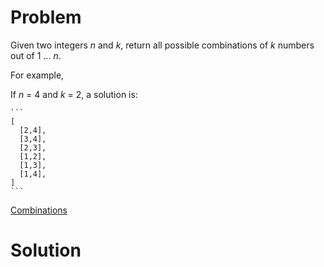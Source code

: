 
# Problem

Given two integers _n_ and _k_, return all possible combinations of _k_
numbers out of 1 ... _n_.

For example,

If _n_ = 4 and _k_ = 2, a solution is:

    ```
    [
      [2,4],
      [3,4],
      [2,3],
      [1,2],
      [1,3],
      [1,4],
    ]
    ```



[Combinations](https://leetcode.com/problems/combinations)

# Solution



